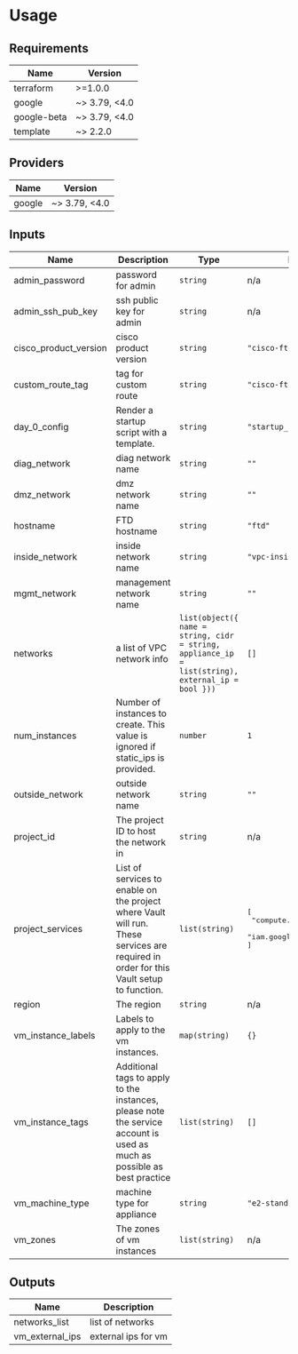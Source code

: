 # Usage
<!--- BEGIN_TF_DOCS --->
## Requirements

| Name | Version |
|------|---------|
| terraform | >=1.0.0 |
| google | ~> 3.79, <4.0 |
| google-beta | ~> 3.79, <4.0 |
| template | ~> 2.2.0 |

## Providers

| Name | Version |
|------|---------|
| google | ~> 3.79, <4.0 |

## Inputs

| Name | Description | Type | Default | Required |
|------|-------------|------|---------|:--------:|
| admin\_password | password for admin | `string` | n/a | yes |
| admin\_ssh\_pub\_key | ssh public key for admin | `string` | n/a | yes |
| cisco\_product\_version | cisco product version | `string` | `"cisco-ftdv-7-0-0-94"` | no |
| custom\_route\_tag | tag for custom route | `string` | `"cisco-ftd"` | no |
| day\_0\_config | Render a startup script with a template. | `string` | `"startup_file.json"` | no |
| diag\_network | diag network name | `string` | `""` | no |
| dmz\_network | dmz network name | `string` | `""` | no |
| hostname | FTD hostname | `string` | `"ftd"` | no |
| inside\_network | inside network name | `string` | `"vpc-inside"` | no |
| mgmt\_network | management network name | `string` | `""` | no |
| networks | a list of VPC network info | `list(object({ name = string, cidr = string, appliance_ip = list(string), external_ip = bool }))` | `[]` | no |
| num\_instances | Number of instances to create. This value is ignored if static\_ips is provided. | `number` | `1` | no |
| outside\_network | outside network name | `string` | `""` | no |
| project\_id | The project ID to host the network in | `string` | n/a | yes |
| project\_services | List of services to enable on the project where Vault will run. These services are required in order for this Vault setup to function. | `list(string)` | <pre>[<br>  "compute.googleapis.com",<br>  "iam.googleapis.com"<br>]</pre> | no |
| region | The region | `string` | n/a | yes |
| vm\_instance\_labels | Labels to apply to the vm instances. | `map(string)` | `{}` | no |
| vm\_instance\_tags | Additional tags to apply to the instances, please note the service account is used as much as possible as best practice | `list(string)` | `[]` | no |
| vm\_machine\_type | machine type for appliance | `string` | `"e2-standard-4"` | no |
| vm\_zones | The zones of vm instances | `list(string)` | n/a | yes |

## Outputs

| Name | Description |
|------|-------------|
| networks\_list | list of networks |
| vm\_external\_ips | external ips for vm |

<!--- END_TF_DOCS --->
